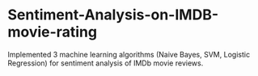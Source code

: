 # Sentiment-Analysis-on-IMDB-movie-rating
Implemented 3 machine learning algorithms (Naive Bayes, SVM, Logistic Regression) for sentiment analysis of IMDb movie reviews.
